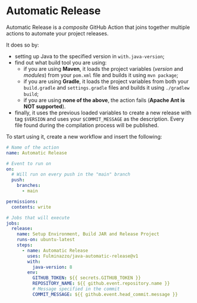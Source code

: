 # Automatic Release
Automatic Release is a _composite_ GitHub Action that joins together multiple actions to automate your project releases.

It does so by:
- setting up Java to the specified version in `with.java-version`;
- find out what build tool you are using:
  - if you are using **Maven**, it loads the project variables (_version_ and _modules_) from your `pom.xml` file and builds it using `mvn package`;
  - if you are using **Gradle**, it loads the project variables from both your `build.gradle` and `settings.gradle` files and builds it using `./gradlew build`;
  - if you are using **none of the above**, the action fails (**Apache Ant is NOT supported**).
- finally,
  it uses the previous loaded variables to create a new release with tag
  `$VERSION` and uses your `$COMMIT_MESSAGE` as the description.
Every file found during the compilation process will be published.

To start using it, create a new workflow and insert the following:
```yaml
# Name of the action
name: Automatic Release

# Event to run on
on:
  # Will run on every push in the "main" branch
  push:
    branches:
      - main

permissions:
  contents: write

# Jobs that will execute
jobs:
  release:
    name: Setup Environment, Build JAR and Release Project
    runs-on: ubuntu-latest
    steps:
      - name: Automatic Release
        uses: Fulminazzo/java-automatic-release@v1
        with:
          java-version: 8
        env:
          GITHUB_TOKEN: ${{ secrets.GITHUB_TOKEN }}
          REPOSITORY_NAME: ${{ github.event.repository.name }}
          # Message specified in the commit
          COMMIT_MESSAGE: ${{ github.event.head_commit.message }}
```